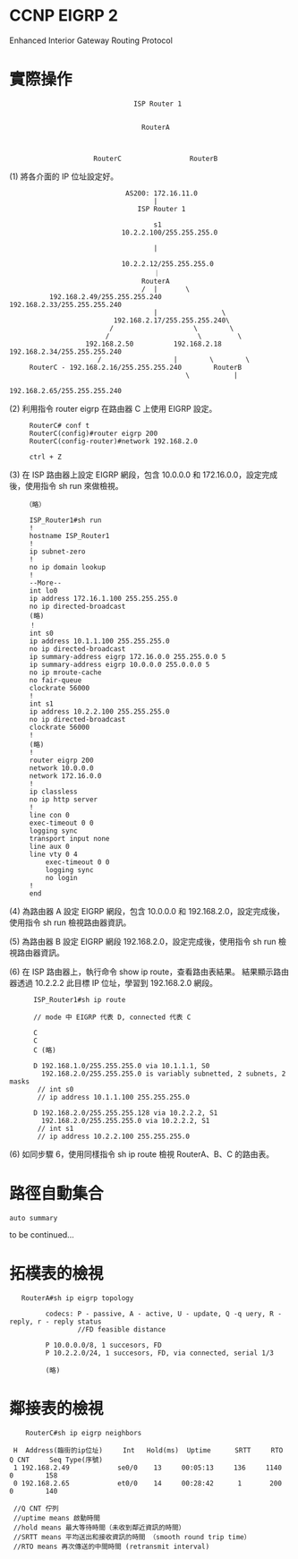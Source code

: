 # CCNP EIGRP 2
Enhanced Interior Gateway Routing Protocol

# 實際操作


                                   ISP Router 1
                     

                                     RouterA
                                     
                                     
                                     
                         RouterC                 RouterB
  


(1) 將各介面的 IP 位址設定好。

                                 AS200: 172.16.11.0
                                        |
                                    ISP Router 1
                               
                                        s1
                                10.2.2.100/255.255.255.0
                                
                                        |

                                10.2.2.12/255.255.255.0
                                        ｜
                                     RouterA
                                     /  |       \
              192.168.2.49/255.255.255.240       192.168.2.33/255.255.255.240
                                        |                \
                              192.168.2.17/255.255.255.240\
                             /                    \        \
                            /                      \         \
                       192.168.2.50          192.168.2.18   192.168.2.34/255.255.255.240
                          /                  |        \        \
         RouterC - 192.168.2.16/255.255.255.240        RouterB   
                                                \           |
                                                      192.168.2.65/255.255.255.240
                                                           
 (2) 利用指令 router eigrp 在路由器 C 上使用 EIGRP 設定。
 
 
         RouterC# conf t
         RouterC(config)#router eigrp 200
         RouterC(config-router)#network 192.168.2.0
         
         ctrl + Z
         
         
  (3) 在 ISP 路由器上設定 EIGRP 網段，包含 10.0.0.0 和 172.16.0.0，設定完成後，使用指令 sh run 來做檢視。
  
  
        （略）
        
         ISP_Router1#sh run
         !
         hostname ISP_Router1
         !
         ip subnet-zero
         !
         no ip domain lookup
         !
         --More--
         int lo0
         ip address 172.16.1.100 255.255.255.0
         no ip directed-broadcast
         (略)
         ！
         int s0
         ip address 10.1.1.100 255.255.255.0
         no ip directed-broadcast
         ip summary-address eigrp 172.16.0.0 255.255.0.0 5
         ip summary-address eigrp 10.0.0.0 255.0.0.0 5
         no ip mroute-cache
         no fair-queue
         clockrate 56000
         !
         int s1
         ip address 10.2.2.100 255.255.255.0
         no ip directed-broadcast
         clockrate 56000
         !
         (略)
         !
         router eigrp 200
         network 10.0.0.0
         network 172.16.0.0
         !
         ip classless
         no ip http server
         !
         line con 0
         exec-timeout 0 0
         logging sync
         transport input none
         line aux 0
         line vty 0 4
             exec-timeout 0 0
             logging sync
             no login
         !
         end
         
         
  (4) 為路由器 A 設定 EIGRP 網段，包含 10.0.0.0 和 192.168.2.0，設定完成後，使用指令 sh run 檢視路由器資訊。
  
  (5) 為路由器 B 設定 EIGRP 網段 192.168.2.0，設定完成後，使用指令 sh run 檢視路由器資訊。
        
  (6) 在 ISP 路由器上，執行命令 show ip route，查看路由表結果。
      結果顯示路由器透過 10.2.2.2 此目標 IP 位址，學習到 192.168.2.0 網段。
  
  
          ISP_Router1#sh ip route
          
          // mode 中 EIGRP 代表 D, connected 代表 C
          
          C
          C
          C (略)
          
          D 192.168.1.0/255.255.255.0 via 10.1.1.1, S0
            192.168.2.0/255.255.255.0 is variably subnetted, 2 subnets, 2 masks
           // int s0
           // ip address 10.1.1.100 255.255.255.0
           
          D 192.168.2.0/255.255.255.128 via 10.2.2.2, S1
            192.168.2.0/255.255.255.0 via 10.2.2.2, S1
           // int s1
           // ip address 10.2.2.100 255.255.255.0
          
  (6) 如同步驟 6，使用同樣指令 sh ip route 檢視 RouterA、B、C 的路由表。
    
  # 路徑自動集合
   
    auto summary 
 
  to be continued...
  
  # 拓樸表的檢視
  
       RouterA#sh ip eigrp topology
             
             codecs: P - passive, A - active, U - update, Q -q uery, R - reply, r - reply status
                     //FD feasible distance
             
             P 10.0.0.0/8, 1 succesors, FD
             P 10.2.2.0/24, 1 succesors, FD, via connected, serial 1/3
             
             (略)
             
 # 鄰接表的檢視
 
        RouterC#sh ip eigrp neighbors
        
     H  Address(臨街的ip位址)     Int   Hold(ms)  Uptime      SRTT     RTO    Q CNT     Seq Type(序號)
     1 192.168.2.49            se0/0    13     00:05:13     136     1140       0        158
     0 192.168.2.65            et0/0    14     00:28:42      1       200       0        140

     //Q CNT 佇列
     //uptime means 啟動時間
     //hold means 最大等待時間（未收到鄰近資訊的時間）
     //SRTT means 平均送出和接收資訊的時間 （smooth round trip time）
     //RTO means 再次傳送的中間時間 (retransmit interval)

  


